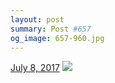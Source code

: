 ```yaml
---
layout: post
summary: Post #657
og_image: 657-960.jpg
---
```


<p>
  <time><a href="/657">July 8, 2017</a></time>
  <a href="/657"><img src="{{ site.assets_url }}/657-480.jpg" srcset="{{ site.assets_url }}/657-240.jpg 240w, {{ site.assets_url }}/657-480.jpg 480w, {{ site.assets_url }}/657-720.jpg 720w, {{ site.assets_url }}/657-960.jpg 960w" sizes="(min-width: 700px) 50vw, calc(100vw - 2rem)" /></a>
</p>

